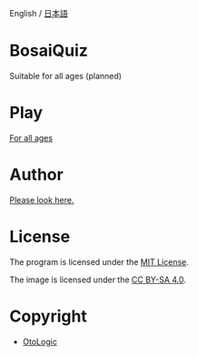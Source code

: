 English / [日本語](https://github.com/Yama-Haya/BosaiQuiz/blob/main/.github/README_ja.md)

# BosaiQuiz
Suitable for all ages (planned)

# Play
[For all ages](https://yama-haya.github.io/BosaiQuiz)

# Author
[Please look here.](https://yama-haya.github.io)

# License
The program is licensed under the [MIT License](https://github.com/Yama-Haya/BosaiQuiz/blob/main/LICENSE).

The image is licensed under the [CC BY-SA 4.0](https://creativecommons.org/licenses/by-sa/4.0/deed.ja).


# Copyright
- [OtoLogic](https://otologic.jp)

